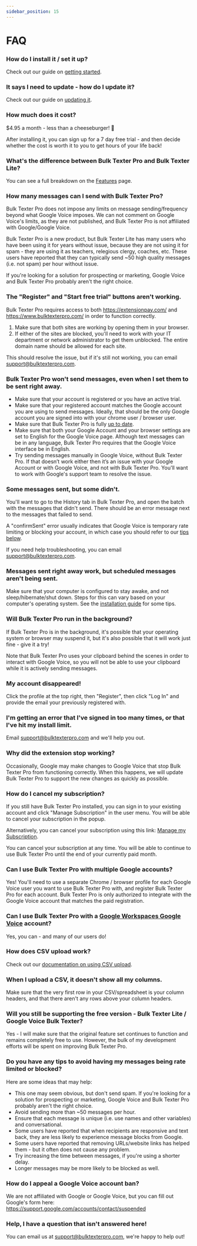 ```yaml
---
sidebar_position: 15
---
```


# FAQ

### How do I install it / set it up?
Check out our guide on [getting started](/docs/getting-started/installing-it/).

### It says I need to update - how do I update it?
Check out our guide on [updating it](/docs/getting-started/updating-it/).

### How much does it cost?
$4.95 a month - less than a cheeseburger! 🍔 

After installing it, you can sign up for a 7 day free trial - and then decide whether the cost is worth it to you to get hours of your life back!

### What's the difference between Bulk Texter Pro and Bulk Texter Lite?
You can see a full breakdown on the [Features](/docs/features/) page.

### How many messages can I send with Bulk Texter Pro?
Bulk Texter Pro does not impose any limits on message sending/frequency beyond what Google Voice imposes. 
We can not comment on Google Voice's limits, as they are not published, and Bulk Texter Pro is not affiliated with Google/Google Voice. 

Bulk Texter Pro is a new product, but Bulk Texter Lite has many users who have been using it for years without issue, because they are not using it for spam - they are using it as teachers, relegious clergy, coaches, etc. These users have reported that they can typically send ~50 high quality messages (i.e. not spam) per hour without issue.

If you're looking for a solution for prospecting or marketing, Google Voice and Bulk Texter Pro probably aren't the right choice.

### The "Register" and "Start free trial" buttons aren't working.
Bulk Texter Pro requires access to both https://extensionpay.com/ and https://www.bulktexterpro.com/ in order to function correctly. 

1. Make sure that both sites are working by opening them in your browser.
2. If either of the sites are blocked, you'll need to work with your IT department or network administrator to get them unblocked. The entire domain name should be allowed for each site. 

This should resolve the issue, but if it's still not working, you can email support@bulktexterpro.com. 

### Bulk Texter Pro won't send messages, even when I set them to be sent right away.
* Make sure that your account is registered or you have an active trial.
* Make sure that your registered account matches the Google account you are using to send messages. Ideally, that should be the only Google account you are signed into with your chrome user / browser user.
* Make sure that Bulk Texter Pro is fully [up to date](/docs/getting-started/updating-it/).
* Make sure that both your Google Account and your browser settings are set to English for the Google Voice page. Although text messages can be in any language, Bulk Texter Pro requires that the Google Voice interface be in English.
* Try sending messages manually in Google Voice, without Bulk Texter Pro. If that doesn’t work either then it’s an issue with your Google Account or with Google Voice, and not with Bulk Texter Pro. You'll want to work with Google's support team to resolve the issue.

### Some messages sent, but some didn't.
You'll want to go to the History tab in Bulk Texter Pro, and open the batch with the messages that didn't send. There should be an error message next to the messages that failed to send. 

A "confirmSent" error usually indicates that Google Voice is temporary rate limiting or blocking your account, in which case you should refer to our [tips below](/docs/faq/#do-you-have-any-tips-to-avoid-having-my-messages-flagged-as-spam).

If you need help troubleshooting, you can email support@bulktexterpro.com.

### Messages sent right away work, but scheduled messages aren't being sent.
Make sure that your computer is configured to stay awake, and not sleep/hibernate/shut down. Steps for this can vary based on your computer's operating system. See the [installation guide](/docs/getting-started/installing-it/#setting-up-your-computer-for-scheduled-messages) for some tips.

### Will Bulk Texter Pro run in the background?
If Bulk Texter Pro is in the background, it's possible that your operating system or browser may suspend it, but it's also possible that it will work just fine - give it a try!

Note that Bulk Texter Pro uses your clipboard behind the scenes in order to interact with Google Voice, so you will not be able to use your clipboard while it is actively sending messages.

### My account disappeared!
Click the profile at the top right, then "Register", then click "Log In" and provide the email your previously registered with.

### I'm getting an error that I've signed in too many times, or that I've hit my install limit.
Email support@bulktexterpro.com and we'll help you out.

### Why did the extension stop working?
Occasionally, Google may make changes to Google Voice that stop Bulk Texter Pro from functioning correctly. When this happens, we will update Bulk Texter Pro to support the new changes as quickly as possible.

### How do I cancel my subscription?
If you still have Bulk Texter Pro installed, you can sign in to your existing account and click "Manage Subscription" in the user menu. You will be able to cancel your subscription in the popup.

Alternatively, you can cancel your subscription using this link:
[Manage my Subscription](https://billing.stripe.com/p/login/bIYaGx0ln5wUg8wdQQ).

You can cancel your subscription at any time. You will be able to continue to use Bulk Texter Pro until the end of your currently paid month.

### Can I use Bulk Texter Pro with multiple Google accounts?
Yes! You'll need to use a separate Chrome / browser profile for each Google Voice user you want to use Bulk Texter Pro with, and register Bulk Texter Pro for each account. Bulk Texter Pro is only authorized to integrate with the Google Voice account that matches the paid registration.

### Can I use Bulk Texter Pro with a [Google Workspaces Google Voice](https://workspace.google.com/products/voice/) account?
Yes, you can - and many of our users do!

### How does CSV upload work?
Check out our [documentation on using CSV upload](/docs/getting-started/using-csv-upload/).

### When I upload a CSV, it doesn't show all my columns.
Make sure that the very first row in your CSV/spreadsheet is your column headers, and that there aren't any rows above your column headers.

### Will you still be supporting the free version - Bulk Texter Lite / Google Voice Bulk Texter?
Yes - I will make sure that the original feature set continues to function and remains completely free to use. However, the bulk of my development efforts will be spent on improving Bulk Texter Pro.

### Do you have any tips to avoid having my messages being rate limited or blocked?
Here are some ideas that may help:
* This one may seem obvious, but don't send spam. If you're looking for a solution for prospecting or marketing, Google Voice and Bulk Texter Pro probably aren't the right choice.
* Avoid sending more than ~50 messages per hour.
* Ensure that each message is unique (i.e. use names and other variables) and conversational.
* Some users have reported that when recipients are responsive and text back, they are less likely to experience message blocks from Google.
* Some users have reported that removing URLs/website links has helped them - but it often does not cause any problem.
* Try increasing the time between messages, if you're using a shorter delay.
* Longer messages may be more likely to be blocked as well.

### How do I appeal a Google Voice account ban?
We are not affiliated with Google or Google Voice, but you can fill out Google's form here:
https://support.google.com/accounts/contact/suspended

### Help, I have a question that isn't answered here!
You can email us at support@bulktexterpro.com, we're happy to help out!
